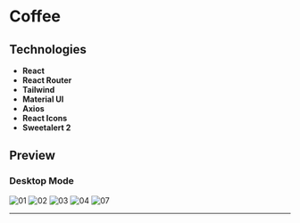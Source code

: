 # Coffee

## Technologies

- **React**
- **React Router**
- **Tailwind**
- **Material UI**
- **Axios**
- **React Icons**
- **Sweetalert 2**


## Preview
### Desktop Mode

![01](https://user-images.githubusercontent.com/100797809/223477213-bfbf4c04-3dc9-477a-9c3f-87393dad0547.png)
![02](https://user-images.githubusercontent.com/100797809/223477263-05c05bbb-bac2-412c-aad3-cdbc85c2e13a.png)
![03](https://user-images.githubusercontent.com/100797809/223477248-46d35f5f-0c6d-40cf-a60b-82249d22ccc8.png)
![04](https://user-images.githubusercontent.com/100797809/223477294-9f60453e-0399-48a6-85e1-21e98531bc5b.png)
![07](https://user-images.githubusercontent.com/100797809/223504030-cd66471d-9900-4a2c-8ad8-d46ddf040b80.png)

---

